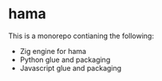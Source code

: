 # hama

This is a monorepo contianing the following:
- Zig engine for hama
- Python glue and packaging
- Javascript glue and packaging

